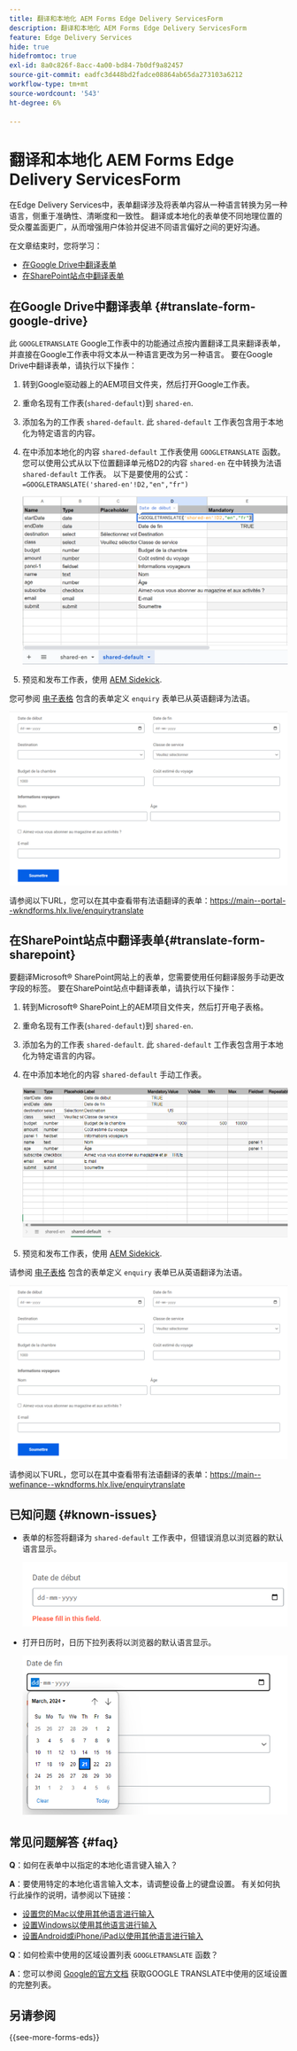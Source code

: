 ```yaml
---
title: 翻译和本地化 AEM Forms Edge Delivery ServicesForm
description: 翻译和本地化 AEM Forms Edge Delivery ServicesForm
feature: Edge Delivery Services
hide: true
hidefromtoc: true
exl-id: 8a0c826f-8acc-4a00-bd84-7b0df9a82457
source-git-commit: eadfc3d448bd2fadce08864ab65da273103a6212
workflow-type: tm+mt
source-wordcount: '543'
ht-degree: 6%

---
```



# 翻译和本地化 AEM Forms Edge Delivery ServicesForm

在Edge Delivery Services中，表单翻译涉及将表单内容从一种语言转换为另一种语言，侧重于准确性、清晰度和一致性。 翻译或本地化的表单使不同地理位置的受众覆盖面更广，从而增强用户体验并促进不同语言偏好之间的更好沟通。


在文章结束时，您将学习：

* [在Google Drive中翻译表单](#translate-form-google-drive)
* [在SharePoint站点中翻译表单](#translate-form-sharepoint)

## 在Google Drive中翻译表单 {#translate-form-google-drive}

此 `GOOGLETRANSLATE` Google工作表中的功能通过点按内置翻译工具来翻译表单，并直接在Google工作表中将文本从一种语言更改为另一种语言。 要在Google Drive中翻译表单，请执行以下操作：

1. 转到Google驱动器上的AEM项目文件夹，然后打开Google工作表。
2. 重命名现有工作表(`shared-default`)到 `shared-en`.
3. 添加名为的工作表 `shared-default`. 此 `shared-default` 工作表包含用于本地化为特定语言的内容。
4. 在中添加本地化的内容 `shared-default` 工作表使用 `GOOGLETRANSLATE` 函数。
您可以使用公式从以下位置翻译单元格D2的内容 `shared-en` 在中转换为法语 `shared-default` 工作表。 以下是要使用的公式：
   `=GOOGLETRANSLATE('shared-en'!D2,"en","fr")`

   ![Enquiry Translate电子表格](/help/forms/assets/translate-enquiry-spreadsheet.png)

5. 预览和发布工作表，使用 [AEM Sidekick](https://www.aem.live/developer/tutorial#preview-and-publish-your-content).

您可参阅 [电子表格](/help/forms/assets/enquirytranslate.xlsx) 包含的表单定义 `enquiry` 表单已从英语翻译为法语。

![查询已翻译表单](/help/forms/assets/translate-form-french.png)

请参阅以下URL，您可以在其中查看带有法语翻译的表单：https://main--portal--wkndforms.hlx.live/enquirytranslate

## 在SharePoint站点中翻译表单{#translate-form-sharepoint}

要翻译Microsoft® SharePoint网站上的表单，您需要使用任何翻译服务手动更改字段的标签。 要在SharePoint站点中翻译表单，请执行以下操作：

1. 转到Microsoft® SharePoint上的AEM项目文件夹，然后打开电子表格。
2. 重命名现有工作表(`shared-default`)到 `shared-en`.
3. 添加名为的工作表 `shared-default`. 此 `shared-default` 工作表包含用于本地化为特定语言的内容。
4. 在中添加本地化的内容 `shared-default` 手动工作表。

   ![Enquiry Translate电子表格](/help/forms/assets/translate-enquiry-sp-spreadsheet.png)

5. 预览和发布工作表，使用 [AEM Sidekick](https://www.aem.live/developer/tutorial#preview-and-publish-your-content).

请参阅 [电子表格](/help/forms/assets/enquirytranslate-sp.xlsx) 包含的表单定义 `enquiry` 表单已从英语翻译为法语。

![查询已翻译表单](/help/forms/assets/translate-form-french.png)

请参阅以下URL，您可以在其中查看带有法语翻译的表单：https://main--wefinance--wkndforms.hlx.live/enquirytranslate

## 已知问题 {#known-issues}

* 表单的标签将翻译为 `shared-default` 工作表中，但错误消息以浏览器的默认语言显示。

  ![错误消息](/help/forms/assets/translate-error-message.png)

* 打开日历时，日历下拉列表将以浏览器的默认语言显示。

  ![错误消息](/help/forms/assets/translate-calender-display.png)


## 常见问题解答 {#faq}

**Q**：如何在表单中以指定的本地化语言键入输入？

**A**：要使用特定的本地化语言输入文本，请调整设备上的键盘设置。 有关如何执行此操作的说明，请参阅以下链接：

* [设置您的Mac以使用其他语言进行输入](https://support.apple.com/en-in/guide/mac-help/mchlp1406/mac)
* [设置Windows以使用其他语言进行输入](https://support.microsoft.com/en-us/windows/manage-the-input-and-display-language-settings-in-windows-12a10cb4-8626-9b77-0ccb-5013e0c7c7a2#:~:text=Select%20the%20Start%20%3E%20Settings%20%3E%20Time,you%20want%2C%20then%20select%20Options)
* [设置Android或iPhone/iPad以使用其他语言进行输入](https://support.google.com/gboard/answer/7068494?hl=en&amp;co=GENIE.Platform%3DAndroid)


**Q**：如何检索中使用的区域设置列表 `GOOGLETRANSLATE` 函数？

**A**：您可以参阅 [Google的官方文档](https://cloud.google.com/translate/docs/languages) 获取GOOGLE TRANSLATE中使用的区域设置的完整列表。

## 另请参阅

{{see-more-forms-eds}}

